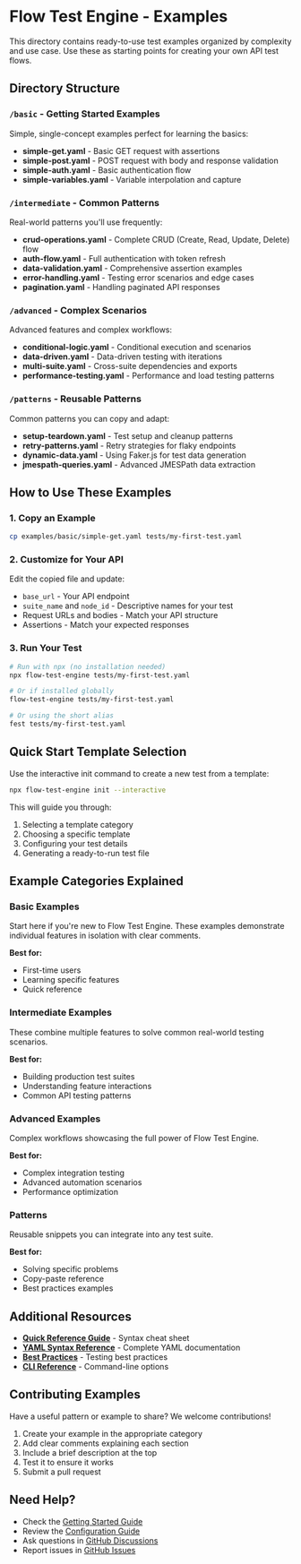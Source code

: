 # Flow Test Engine - Examples

This directory contains ready-to-use test examples organized by complexity and use case. Use these as starting points for creating your own API test flows.

## Directory Structure

### `/basic` - Getting Started Examples
Simple, single-concept examples perfect for learning the basics:
- **simple-get.yaml** - Basic GET request with assertions
- **simple-post.yaml** - POST request with body and response validation
- **simple-auth.yaml** - Basic authentication flow
- **simple-variables.yaml** - Variable interpolation and capture

### `/intermediate` - Common Patterns
Real-world patterns you'll use frequently:
- **crud-operations.yaml** - Complete CRUD (Create, Read, Update, Delete) flow
- **auth-flow.yaml** - Full authentication with token refresh
- **data-validation.yaml** - Comprehensive assertion examples
- **error-handling.yaml** - Testing error scenarios and edge cases
- **pagination.yaml** - Handling paginated API responses

### `/advanced` - Complex Scenarios
Advanced features and complex workflows:
- **conditional-logic.yaml** - Conditional execution and scenarios
- **data-driven.yaml** - Data-driven testing with iterations
- **multi-suite.yaml** - Cross-suite dependencies and exports
- **performance-testing.yaml** - Performance and load testing patterns

### `/patterns` - Reusable Patterns
Common patterns you can copy and adapt:
- **setup-teardown.yaml** - Test setup and cleanup patterns
- **retry-patterns.yaml** - Retry strategies for flaky endpoints
- **dynamic-data.yaml** - Using Faker.js for test data generation
- **jmespath-queries.yaml** - Advanced JMESPath data extraction

## How to Use These Examples

### 1. Copy an Example
```bash
cp examples/basic/simple-get.yaml tests/my-first-test.yaml
```

### 2. Customize for Your API
Edit the copied file and update:
- `base_url` - Your API endpoint
- `suite_name` and `node_id` - Descriptive names for your test
- Request URLs and bodies - Match your API structure
- Assertions - Match your expected responses

### 3. Run Your Test
```bash
# Run with npx (no installation needed)
npx flow-test-engine tests/my-first-test.yaml

# Or if installed globally
flow-test-engine tests/my-first-test.yaml

# Or using the short alias
fest tests/my-first-test.yaml
```

## Quick Start Template Selection

Use the interactive init command to create a new test from a template:

```bash
npx flow-test-engine init --interactive
```

This will guide you through:
1. Selecting a template category
2. Choosing a specific template
3. Configuring your test details
4. Generating a ready-to-run test file

## Example Categories Explained

### Basic Examples
Start here if you're new to Flow Test Engine. These examples demonstrate individual features in isolation with clear comments.

**Best for:**
- First-time users
- Learning specific features
- Quick reference

### Intermediate Examples
These combine multiple features to solve common real-world testing scenarios.

**Best for:**
- Building production test suites
- Understanding feature interactions
- Common API testing patterns

### Advanced Examples
Complex workflows showcasing the full power of Flow Test Engine.

**Best for:**
- Complex integration testing
- Advanced automation scenarios
- Performance optimization

### Patterns
Reusable snippets you can integrate into any test suite.

**Best for:**
- Solving specific problems
- Copy-paste reference
- Best practices examples

## Additional Resources

- **[Quick Reference Guide](../guides/1.3.quick-reference.md)** - Syntax cheat sheet
- **[YAML Syntax Reference](../guides/4.yaml-syntax-reference.md)** - Complete YAML documentation
- **[Best Practices](../guides/6.best-practices.md)** - Testing best practices
- **[CLI Reference](../guides/2.cli-reference.md)** - Command-line options

## Contributing Examples

Have a useful pattern or example to share? We welcome contributions!

1. Create your example in the appropriate category
2. Add clear comments explaining each section
3. Include a brief description at the top
4. Test it to ensure it works
5. Submit a pull request

## Need Help?

- Check the [Getting Started Guide](../guides/1.getting-started.md)
- Review the [Configuration Guide](../guides/3.configuration-guide.md)
- Ask questions in [GitHub Discussions](https://github.com/marcuspmd/flow-test/discussions)
- Report issues in [GitHub Issues](https://github.com/marcuspmd/flow-test/issues)
